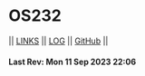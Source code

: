 # OS232

|| [LINKS](LINKS/) || [LOG](TXT/mylog.txt) || [GitHub](https://github.com/raviehasan/os232/) ||

#### Last Rev: Mon 11 Sep 2023 22:06
